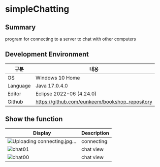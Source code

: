# simpleChatting

Summary
-------------
program for connecting to a server to chat with other computers

Development Environment
-------------
|구분|내용|
|---|------------------|
|OS|Windows 10 Home|
|Language|Java 17.0.4.0|
|Editor|Eclipse 2022-06 (4.24.0)|
|Github|https://github.com/eunkeem/bookshop_repository|![connecting](https://user-images.githubusercontent.com/115531855/196069874-1be2a819-21ce-48e2-aa68-2531a999a54e.jpg)



Show the function
-------------
|Display|Description|
|---|---|
|![Uploading connecting.jpg…]()|connecting|
|![chat01](https://user-images.githubusercontent.com/115531855/196069885-452022f2-fe1e-425c-ad67-42adc77fe13b.jpg)|chat view|
|![chat00](https://user-images.githubusercontent.com/115531855/196069895-ff74f730-390b-4da9-a5a8-0cd99141105f.jpg)|chat view|
